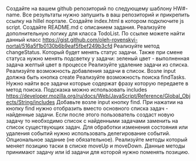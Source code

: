Создайте на вашем github репозиторий по следующему шаблону HW#-name. Все результаты нужно запушить в ваш репозиторий и прикрепить ссылку на hillel портале.
Создайте index.html в котором подключите js script.
Создайте README.md с описанием задания.
Реализуйте дополнительную логику для класса TodoList. По ссылке можете найти данный класс https://gist.github.com/oleh-rovenskyi-nortal/516a5f1b0130b6b9eaf5fbef249b3cfd
Реализуйте метод changeStatus. Который будет менять статус задачи. Также при смене статуса нужно менять подсветку у задачи:
зеленый цвет - выполненная задача
желтый цвет в процессе
Реализуйте удаление задачи из списка.
Реализуйте возможность добавления задачи в список. Возле input должна быть кнопка create
Реализуйте возможность поиска findTasks.
Нужно найти все задачи которые содержат фразу которую передаете в метод поиска. Подсказка можно использовать includes https://developer.mozilla.org/ru/docs/Web/JavaScript/Reference/Global_Objects/String/includes
Добавьте возле input кнопку find. При нажатии на кнопку find нужно отобразить вместо основного списка задач - найденные задачи. Если после этого пользователь создаст новую задачу то необходимо список с найденными задачами заменить на список существующих задач.
Для обработки изменения состояния или удаления событий нужно использовать делегирование событий.
Опциональное задание (не обязательное). Реализуйте методы который меняет позицию таски в списке moveUp и moveDown. Данные методы принимают задачу или id задачи для которой нужно поменять позицию.
 
